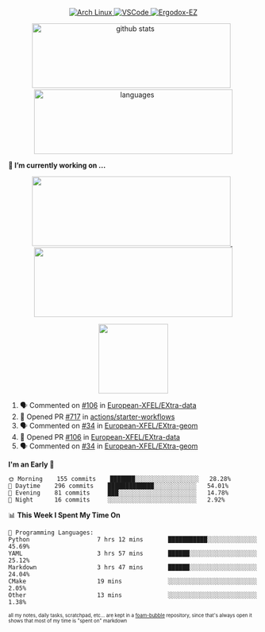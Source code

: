 <!--
**RobertRosca/RobertRosca** is a ✨ _special_ ✨ repository because its `README.md` (this file) appears on your GitHub profile.

Here are some ideas to get you started:

- 🔭 I’m currently working on ...
- 🌱 I’m currently learning ...
- 👯 I’m looking to collaborate on ...
- 🤔 I’m looking for help with ...
- 💬 Ask me about ...
- 📫 How to reach me: ...
- 😄 Pronouns: ...
- ⚡ Fun fact: ...
-->

<p align="center">
  <a href="https://www.archlinux.org/"> <img alt="Arch Linux" src="https://img.shields.io/badge/OS-Linux-informational?style=for-the-badge&logo=data:image/png;base64,iVBORw0KGgoAAAANSUhEUgAAABAAAAAQCAYAAAAf8/9hAAAACXBIWXMAAAsTAAALEwEAmpwYAAAA90lEQVQ4jZ3QPyvFcRTH8fNTV0qSlPzJajAwWK7yBMguD8AgiyzKpDwJuydg82dTZlFiURYTyi0lg7wMvrf77Xbv7/75LKfvOefzPud7IkqEubJ6qTCAB0z2C1j3r6N+AecJ8IahXs3T+NXQVq+AfZzgJwGeUenWPJ8Za9kW290CTrXWS8dbYLmNua69ToCrrPkRG7jIcq8YbmdebZpWTfkRfGb5g1bmArdZ0xeKrH6Z8u+4w2i9NpDiZkQs5syiKGTv7xTHI6IWETP59Aqe0oR7HGKhacNZ7OI69X1gChOBHdxgrfTCDdgSznCMscBK/t9uhSoG/wA7SnN2boysigAAAABJRU5ErkJggg=="> </a>
  <a href="https://code.visualstudio.com/"> <img alt="VSCode" src="https://img.shields.io/badge/Editor-VSCode-green?style=for-the-badge&logo=visual-studio-code&logoColor=white"> </a>
  <a href="https://ergodox-ez.com/"> <img alt="Ergodox-EZ" src="https://img.shields.io/badge/Keyboard-EZ-orange?style=for-the-badge"> </a>
 </p>
 
<p align="center">
  <img src="https://github-readme-stats.vercel.app/api?username=robertrosca&show_icons=true&theme=buefy&hide=stars&card_width=400" alt="github stats" height="130" width="400"/>
  &nbsp;
  <img src="https://github-readme-stats.vercel.app/api/top-langs/?username=robertrosca&layout=compact&theme=buefy&hide=jupyter%20notebook&card_width=400" alt="languages" height="130" width="400">
</p>

**🔭 I’m currently working on ...**

<p align="center">
  <a href="https://github.com/oscovida/oscovida"> <img src="https://github-readme-stats.vercel.app/api/pin/?username=oscovida&repo=oscovida&show_icons=true&theme=buefy&hide=stars&card_width=400" height="140" width="400"/> </a>
  &nbsp;
  <a href="https://github.com/reiserm/xana"> <img src="https://github-readme-stats.vercel.app/api/pin/?username=reiserm&repo=Xana&show_icons=true&theme=buefy&hide=stars&card_width=400" height="140" width="400"> </a>
</p>

<p align="center">
  <a href="https://github.com/RobertRosca/vip-ipykernel"> <img src="https://github-readme-stats.vercel.app/api/pin/?username=RobertRosca&repo=vip-ipykernel&show_icons=true&theme=buefy" height="140"/> </a>
</p>


<!--START_SECTION:activity-->
1. 🗣 Commented on [#106](https://github.com//European-XFEL/EXtra-data/issues/106) in [European-XFEL/EXtra-data](https://github.com//European-XFEL/EXtra-data)
2. 💪 Opened PR [#717](https://github.com//actions/starter-workflows/pull/717) in [actions/starter-workflows](https://github.com//actions/starter-workflows)
3. 🗣 Commented on [#34](https://github.com//European-XFEL/EXtra-geom/issues/34) in [European-XFEL/EXtra-geom](https://github.com//European-XFEL/EXtra-geom)
4. 💪 Opened PR [#106](https://github.com//European-XFEL/EXtra-data/pull/106) in [European-XFEL/EXtra-data](https://github.com//European-XFEL/EXtra-data)
5. 🗣 Commented on [#34](https://github.com//European-XFEL/EXtra-geom/issues/34) in [European-XFEL/EXtra-geom](https://github.com//European-XFEL/EXtra-geom)
<!--END_SECTION:activity-->

<!--START_SECTION:waka-->
**I'm an Early 🐤** 

```text
🌞 Morning    155 commits    ███████░░░░░░░░░░░░░░░░░░   28.28% 
🌆 Daytime    296 commits    █████████████░░░░░░░░░░░░   54.01% 
🌃 Evening    81 commits     ███░░░░░░░░░░░░░░░░░░░░░░   14.78% 
🌙 Night      16 commits     ░░░░░░░░░░░░░░░░░░░░░░░░░   2.92%

```


📊 **This Week I Spent My Time On** 

```text
💬 Programming Languages: 
Python                   7 hrs 12 mins       ███████████░░░░░░░░░░░░░░   45.69% 
YAML                     3 hrs 57 mins       ██████░░░░░░░░░░░░░░░░░░░   25.12% 
Markdown                 3 hrs 47 mins       ██████░░░░░░░░░░░░░░░░░░░   24.04% 
CMake                    19 mins             ░░░░░░░░░░░░░░░░░░░░░░░░░   2.05% 
Other                    13 mins             ░░░░░░░░░░░░░░░░░░░░░░░░░   1.38%

```


<!--END_SECTION:waka-->

<sub><sup>all my notes, daily tasks, scratchpad, etc... are kept in a <a href="https://foambubble.github.io/foam/"> foam-bubble</a> repository, since that's always open it shows that most of my time is "spent on" markdown</sup></sub>
